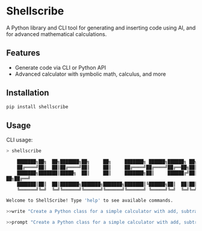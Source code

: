 # Shellscribe

A Python library and CLI tool for generating and inserting code using AI, and for advanced mathematical calculations.

## Features

- Generate code via CLI or Python API
- Advanced calculator with symbolic math, calculus, and more

## Installation

```bash
pip install shellscribe
```

## Usage

CLI usage:

```bash
> shellscribe

    ███████╗██╗  ██╗███████╗██╗     ██╗     ███████╗ ██████╗██████╗ ██╗██████╗ ███████╗
    ██╔════╝██║  ██║██╔════╝██║     ██║     ██╔════╝██╔════╝██╔══██╗██║██╔══██╗██╔════╝
    ███████╗███████║█████╗  ██║     ██║     ███████╗██║     ██████╔╝██║██████╔╝█████╗
██╗██╔══╝
    ███████║██║  ██║███████╗███████╗███████╗███████║╚██████╗██║  ██║██║██████╔╝███████╗
    ╚══════╝╚═╝  ╚═╝╚══════╝╚══════╝╚══════╝╚══════╝ ╚═════╝╚═╝  ╚═╝╚═╝╚═════╝ ╚══════╝

Welcome to ShellScribe! Type 'help' to see available commands.
```

```bash
>>write "Create a Python class for a simple calculator with add, subtract, multiply, and divide methods", calculator.py
```
```bash
>>prompt "Create a Python class for a simple calculator with add, subtract, multiply, and divide methods"
```
